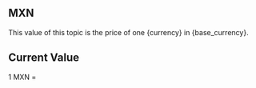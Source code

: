 ## MXN

This value of this topic is the price of one {currency} in {base_currency}.

## Current Value

1 MXN = <Topic topic="finance/stock-exchange/currency/MXN/EUR" decimals="3" unit="EUR"/>

